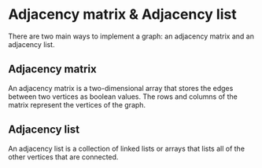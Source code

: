 # Adjacency matrix & Adjacency list

There are two main ways to implement a graph: an adjacency matrix and an adjacency list.

## Adjacency matrix

An adjacency matrix is a two-dimensional array that stores the edges between two vertices as boolean values. The rows and columns of the matrix represent the vertices of the graph.

## Adjacency list

An adjacency list is a collection of linked lists or arrays that lists all of the other vertices that are connected.
